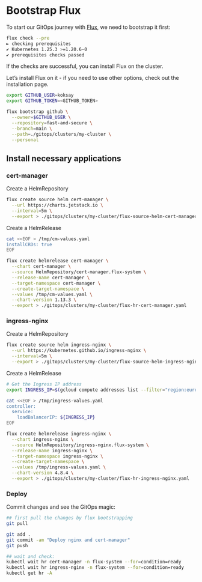 # Bootstrap Flux

To start our GitOps journey with [Flux](https://fluxcd.io/), we need to bootstrap it first:

```bash
flux check --pre
► checking prerequisites
✔ Kubernetes 1.25.3 >=1.20.6-0
✔ prerequisites checks passed
```

If the checks are successful, you can install Flux on the cluster.

Let’s install Flux on it - if you need to use other options, check out the installation page.

```bash
export GITHUB_USER=koksay
export GITHUB_TOKEN=<GITHUB_TOKEN>

flux bootstrap github \
  --owner=$GITHUB_USER \
  --repository=fast-and-secure \
  --branch=main \
  --path=./gitops/clusters/my-cluster \
  --personal
```

## Install necessary applications

### cert-manager

Create a HelmRepository

```bash
flux create source helm cert-manager \
  --url https://charts.jetstack.io \
  --interval=5m \
  --export > ./gitops/clusters/my-cluster/flux-source-helm-cert-manager-chart.yaml
```

Create a HelmRelease

```bash
cat <<EOF > /tmp/cm-values.yaml
installCRDs: true
EOF

flux create helmrelease cert-manager \
  --chart cert-manager \
  --source HelmRepository/cert-manager.flux-system \
  --release-name cert-manager \
  --target-namespace cert-manager \
  --create-target-namespace \
  --values /tmp/cm-values.yaml \
  --chart-version 1.13.3 \
  --export > ./gitops/clusters/my-cluster/flux-hr-cert-manager.yaml
```

### ingress-nginx

Create a HelmRepository

```bash
flux create source helm ingress-nginx \
  --url https://kubernetes.github.io/ingress-nginx \
  --interval=5m \
  --export > ./gitops/clusters/my-cluster/flux-source-helm-ingress-nginx-chart.yaml
```

Create a HelmRelease

```bash
# Get the Ingress IP address
export INGRESS_IP=$(gcloud compute addresses list --filter="region:europe-west3" --filter="name=fast-and-secure-addr" --format="get(address)")

cat <<EOF > /tmp/ingress-values.yaml
controller:
  service:
    loadBalancerIP: ${INGRESS_IP}
EOF

flux create helmrelease ingress-nginx \
  --chart ingress-nginx \
  --source HelmRepository/ingress-nginx.flux-system \
  --release-name ingress-nginx \
  --target-namespace ingress-nginx \
  --create-target-namespace \
  --values /tmp/ingress-values.yaml \
  --chart-version 4.8.4 \
  --export > ./gitops/clusters/my-cluster/flux-hr-ingress-nginx.yaml
```

### Deploy

Commit changes and see the GitOps magic:

```bash
## first pull the changes by flux bootstrapping
git pull

git add .
git commit -am "Deploy nginx and cert-manager"
git push

## wait and check:
kubectl wait hr cert-manager -n flux-system --for=condition=ready
kubectl wait hr ingress-nginx -n flux-system --for=condition=ready
kubectl get hr -A
```
